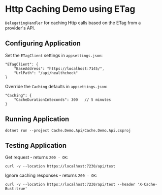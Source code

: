 # Http Caching Demo using ETag

`DelegatingHandler` for caching Http calls based on the ETag from a provider's API.

## Configuring Application

Set the `ETagClient` settings in `appsettings.json`:

```
"ETagClient": {
    "BaseAddress": "https://localhost:7145/",
    "UrlPath": "/api/healthcheck"
}
```

Override the `Caching` defaults in `appsettings.json`:

```
"Caching": {
    "CacheDurationInSeconds": 300   // 5 minutes
}
```

## Running Application

```
dotnet run --project Cache.Demo.Api/Cache.Demo.Api.csproj
```

## Testing Application

Get request - returns `200 - OK`:

```
curl -v --location https://localhost:7230/api/test
```

Ignore caching responses - returns `200 - OK`:

```
curl -v --location https://localhost:7230/api/test --header 'X-Cache-Bust:true'
```